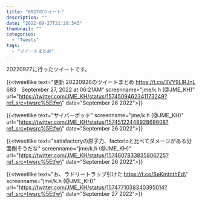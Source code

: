 ```yaml
---
title: "0927のツイート"
description: ""
date: "2022-09-27T21:20:34Z"
thumbnail: ""
categories:
  - "Tweets"
tags:
  - "ツイートまとめ"
---
```

20220927に行ったツイートです。
<!--more-->
{{<tweetlike text=\"更新 20220926のツイートまとめ https://t.co/3VY9LlRJnL 683　September 27, 2022 at 06:21AM\" screenname=\"jme/k.h (@JME_KH)\" url=\"https://twitter.com/JME_KH/status/1574509462341173249?ref_src=twsrc%5Etfw\" date=\"September 26 2022\">}}

{{<tweetlike text=\"サイバーポッド\" screenname=\"jme/k.h (@JME_KH)\" url=\"https://twitter.com/JME_KH/status/1574512244892868608?ref_src=twsrc%5Etfw\" date=\"September 26 2022\">}}

{{<tweetlike text=\"satisfactoryの原子力、factorioと比べてダメージがある分面倒そうだな\" screenname=\"jme/k.h (@JME_KH)\" url=\"https://twitter.com/JME_KH/status/1574607833835806725?ref_src=twsrc%5Etfw\" date=\"September 26 2022\">}}

{{<tweetlike text=\"お、ラドリートラップ引けた https://t.co/SeKmtnthEd\" screenname=\"jme/k.h (@JME_KH)\" url=\"https://twitter.com/JME_KH/status/1574771038340395014?ref_src=twsrc%5Etfw\" date=\"September 27 2022\">}}

